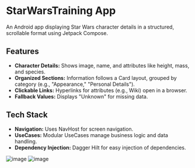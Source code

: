 # StarWarsTraining App
An Android app displaying Star Wars character details in a structured, scrollable format using Jetpack Compose.

## Features
- **Character Details:** Shows image, name, and attributes like height, mass, and species.
- **Organized Sections:** Information follows a Card layout, grouped by category (e.g., "Appearance," "Personal Details").
- **Clickable Links:** Hyperlinks for attributes (e.g., Wiki) open in a browser.
- **Fallback Values:** Displays "Unknown" for missing data.

## Tech Stack
- **Navigation:** Uses NavHost for screen navigation.
- **UseCases:** Modular UseCases manage business logic and data handling.
- **Dependency Injection:** Dagger Hilt for easy injection of dependencies.

![image](https://github.com/user-attachments/assets/7acdfe86-4e07-4c8b-9743-b4bba2e9c2ac)
![image](https://github.com/user-attachments/assets/165736e5-6cf5-45c2-a967-8461ad598f08)
